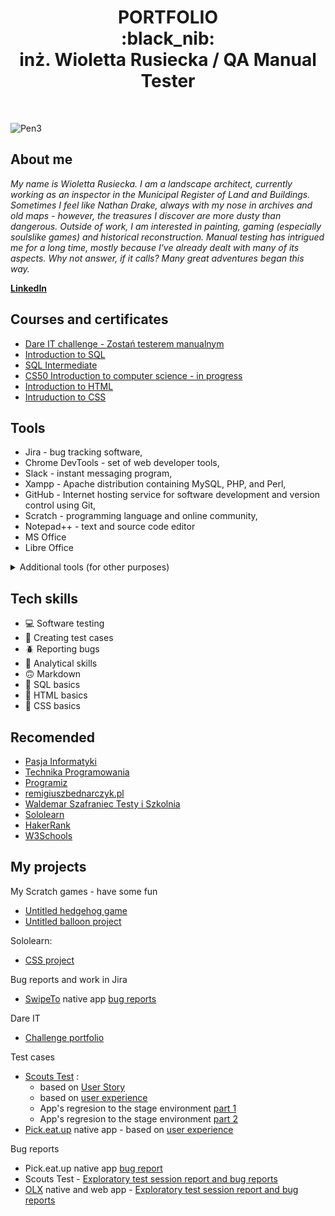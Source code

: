 <h1 align="center"> PORTFOLIO 
  <br> :black_nib:
  <br>
 inż. Wioletta Rusiecka / QA Manual Tester </h1>
<br>

![Pen3](https://github.com/BerylCrescent/Portfolio/assets/128975245/d643c1c0-aeb3-456d-b8c5-c575ddc984a0)

## About me

*My name is Wioletta Rusiecka. I am a landscape architect, currently working as an inspector in the Municipal Register of Land and Buildings. Sometimes I feel like Nathan Drake, always with my nose in archives and old maps - however, the treasures I discover are more dusty than dangerous. Outside of work, I am interested in painting, gaming (especially soulslike games) and historical reconstruction. Manual testing has intrigued me for a long time, mostly because I've already dealt with many of its aspects. Why not answer, if it calls? Many great adventures began this way.* 

[**LinkedIn**](https://www.linkedin.com/in/wioletta-rusiecka/)

## Courses and certificates
- [Dare IT challenge - Zostań testerem manualnym](https://www.dareit.io/challenges/qa-manual-testing)
- [Introduction to SQL](https://www.sololearn.com/certificates/CC-QZAIQQ31)
- [SQL Intermediate](https://www.sololearn.com/certificates/CC-P3MUH9RC)
- [CS50 Introduction to computer science - in progress](https://www.dareit.io/challenges/qa-manual-testing)
- [Introduction to HTML](https://www.sololearn.com/certificates/CC-RRAYMULG)
- [Intruduction to CSS](https://www.sololearn.com/certificates/CC-MUGBUA4U)

## Tools
- Jira - bug tracking software,
- Chrome DevTools - set of web developer tools,
- Slack - instant messaging program,
- Xampp - Apache distribution containing MySQL, PHP, and Perl,
- GitHub - Internet hosting service for software development and version control using Git,
- Scratch - programming language and online community,
- Notepad++ - text and source code editor
- MS Office
- Libre Office

<details>
  <summary> Additional tools (for other purposes) </summary>
  <br>
  
  - TurboEwid - Oracle powerd database management software for land, buildings and premises records,
  - AutoCad - doftware for precise 2D and 3D drafting, design and modelling,
  - ArchiCad - software solution for architects, designers and engineers for creating precise 3D architectural designs,
  - Artlantis - a tool for creating photorealistic 3D visualizations of buildings, interior design, gardens,
  - Blender - open-source 3D computer graphics software tool set used for creating animated films, visual effects, art and many more,
  - SketchUp - a program for modeling and creating 3D projects,
  - QGis - for managing geographical data, performing spatial analysis and creating maps.
  - Gimp - cross-platform image editor,
  - PhotoShop - creating and processing graphics,
  - Corel - creating and processing graphics,
  - ArtRage - digital artist's studio, 
  - Paint - efficient graphic editor,
  - Duolingo - language learning app,
  - NightCafe -  AI art generator,
  
</details>

## Tech skills
- 💻 Software testing
- 📜 Creating test cases
- 🪲 Reporting bugs
- 🔬 Analytical skills
- 🙃 Markdown
- 📂 SQL basics
- 🐒 HTML basics
- 🎨 CSS basics


## Recomended
- [Pasja Informatyki](https://www.youtube.com/@Pasjainformatyki)
- [Technika Programowania](https://www.youtube.com/@TechnikaProgramowania)
- [Programiz](https://www.youtube.com/@programizstudios)
- [remigiuszbednarczyk.pl](https://remigiuszbednarczyk.pl/)
- [Waldemar Szafraniec Testy i Szkolnia](https://www.wyszkolewas.com.pl/category/testowanie_manualne/)
- [Sololearn](https://www.sololearn.com/)
- [HakerRank](https://www.hackerrank.com/)
- [W3Schools](https://www.w3schools.com/)


## My projects

My Scratch games - have some fun
- [Untitled hedgehog game](https://scratch.mit.edu/projects/825750109/)
- [Untitled balloon project](https://scratch.mit.edu/projects/824017993/)

Sololearn:
- [CSS project](https://www.sololearn.com/compiler-playground/c16dkLv7V3wa)

Bug reports and work in Jira
- [SwipeTo](https://swipeto.pl/) native app [bug reports](https://innsmouth.atlassian.net/jira/software/projects/CHAL/boards/1/backlog?selectedIssue=CHAL-2)

Dare IT
- [Challenge portfolio](https://github.com/BerylCrescent/challenge_portfolio_Wiola)

Test cases
- [Scouts Test](https://scouts-test.futbolkolektyw.pl/pl/login?redirected=true) :
   - based on [User Story](https://docs.google.com/spreadsheets/d/1qcSn0Cj1NldS_lztPdzc3xv2Kka49Fbw/edit#gid=1896362509)
   - based on [user experience](https://docs.google.com/spreadsheets/d/1rF0C0XI9mb8PAw-67_fDALD1EyknA0Jl/edit#gid=36835843)
   - App's regresion to the stage environment [part 1](https://docs.google.com/spreadsheets/d/1-AYkNhLGZ5AoWEJO4eGAs5ImMgHG3Hn8/edit#gid=1838345106)
   - App's regresion to the stage environment [part 2](https://docs.google.com/spreadsheets/d/1EgkgkhU6K02PZsNAel0lJvN9rpkxZtXX/edit#gid=1297105876)
- [Pick.eat.up](https://pickeatup.io/) native app - based on [user experience](https://docs.google.com/spreadsheets/d/1ZhTASmDQJxGgv75x1_zy7pYDufsen0Ik/edit#gid=1492997113)

Bug reports
- Pick.eat.up native app [bug report](https://docs.google.com/spreadsheets/d/10TbJMsx6LU7SKjUg9gTnkqKkNhOahJFW/edit#gid=1503018807)
- Scouts Test - [Exploratory test session report and bug reports](https://docs.google.com/spreadsheets/d/1vd4z9mM8MzV9GQR6afpK-wJp8_OUmU5I/edit#gid=378705953)
- [OLX](https://www.olx.pl/) native and web app - [Exploratory test session report and bug reports](https://docs.google.com/spreadsheets/d/1NKE0xz5pL2klJwpJqtRpYH51nMtYMU4K/edit#gid=660963383)


